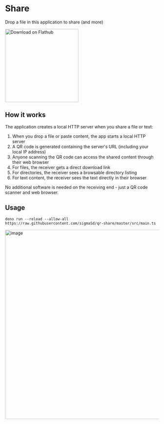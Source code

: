 # Share

Drop a file in this application to share (and more)

<a href='https://flathub.org/apps/io.github.sigmasd.share'>
  <img width='240' alt='Download on Flathub' src='https://dl.flathub.org/assets/badges/flathub-badge-i-en.png'/>
</a>

## How it works

The application creates a local HTTP server when you share a file or text:

1. When you drop a file or paste content, the app starts a local HTTP server
2. A QR code is generated containing the server's URL (including your local IP
   address)
3. Anyone scanning the QR code can access the shared content through their web
   browser
4. For files, the receiver gets a direct download link
5. For directories, the receiver sees a browsable directory listing
6. For text content, the receiver sees the text directly in their browser

No additional software is needed on the receiving end - just a QR code scanner
and web browser.

## Usage

```
deno run --reload --allow-all https://raw.githubusercontent.com/sigmaSd/qr-share/master/src/main.ts
```

<img width="522" height="620" alt="image" src="https://github.com/user-attachments/assets/38a9717a-7afa-4a23-bb47-b9461a798aef" />
